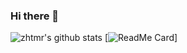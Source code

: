### Hi there 👋

![zhtmr's github stats](https://github-readme-stats.vercel.app/api?username=zhtmr&show_icons=true&theme=merko)
[![ReadMe Card](https://github-readme-stats.vercel.app/api/pin/?username=zhtmr&repo=freelec-springboot-webservice)]
